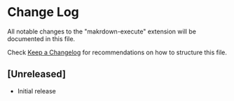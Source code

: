 # Change Log

All notable changes to the "makrdown-execute" extension will be documented in this file.

Check [Keep a Changelog](http://keepachangelog.com/) for recommendations on how to structure this file.

## [Unreleased]

- Initial release